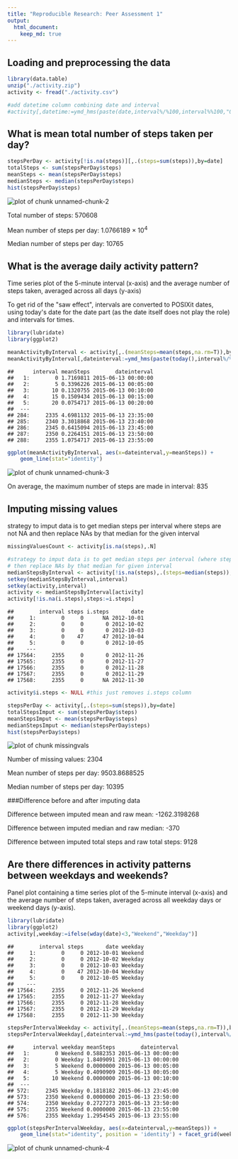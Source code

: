 ```yaml
---
title: "Reproducible Research: Peer Assessment 1"
output: 
  html_document:
    keep_md: true
---
```



## Loading and preprocessing the data

```r
library(data.table)
unzip("./activity.zip")
activity <- fread("./activity.csv")

#add datetime column combining date and interval
#activity[,datetime:=ymd_hms(paste(date,interval%/%100,interval%%100,"00",sep="-"))]
```



## What is mean total number of steps taken per day?

```r
stepsPerDay <- activity[!is.na(steps)][,.(steps=sum(steps)),by=date]
totalSteps <- sum(stepsPerDay$steps)
meanSteps <- mean(stepsPerDay$steps)
medianSteps <- median(stepsPerDay$steps)
hist(stepsPerDay$steps)
```

![plot of chunk unnamed-chunk-2](figure/unnamed-chunk-2-1.png) 

Total number of steps: 570608

Mean number of steps per day: 1.0766189 &times; 10<sup>4</sup>

Median number of steps per day: 10765

## What is the average daily activity pattern?

Time series plot of the 5-minute interval (x-axis) and the average number of steps taken, averaged across all days (y-axis)

To get rid of the "saw effect", intervals are converted to POSIXit dates, using today's date for the date part (as the date itself does not play the role) and intervals for times.


```r
library(lubridate)
library(ggplot2)

meanActivityByInterval <- activity[,.(meanSteps=mean(steps,na.rm=T)),by=.(interval)]
meanActivityByInterval[,dateinterval:=ymd_hms(paste(today(),interval%/%100,interval%%100,"00",sep="-"))]
```

```
##      interval meanSteps        dateinterval
##   1:        0 1.7169811 2015-06-13 00:00:00
##   2:        5 0.3396226 2015-06-13 00:05:00
##   3:       10 0.1320755 2015-06-13 00:10:00
##   4:       15 0.1509434 2015-06-13 00:15:00
##   5:       20 0.0754717 2015-06-13 00:20:00
##  ---                                       
## 284:     2335 4.6981132 2015-06-13 23:35:00
## 285:     2340 3.3018868 2015-06-13 23:40:00
## 286:     2345 0.6415094 2015-06-13 23:45:00
## 287:     2350 0.2264151 2015-06-13 23:50:00
## 288:     2355 1.0754717 2015-06-13 23:55:00
```

```r
ggplot(meanActivityByInterval, aes(x=dateinterval,y=meanSteps)) + 
	geom_line(stat="identity") 
```

![plot of chunk unnamed-chunk-3](figure/unnamed-chunk-3-1.png) 

On average, the maximum number of steps are made in interval: 835


## Imputing missing values

strategy to imput data is to get median steps per interval where steps are not NA
and then replace NAs by that median for the given interval


```r
missingValuesCount <- activity[is.na(steps),.N]

#strategy to imput data is to get median steps per interval (where steps != NA)
# then replace NAs by that median for given interval
medianStepsByInterval <- activity[!is.na(steps),.(steps=median(steps)),by=interval]
setkey(medianStepsByInterval,interval)
setkey(activity,interval)
activity <- medianStepsByInterval[activity]
activity[!is.na(i.steps),steps:=i.steps]
```

```
##        interval steps i.steps       date
##     1:        0     0      NA 2012-10-01
##     2:        0     0       0 2012-10-02
##     3:        0     0       0 2012-10-03
##     4:        0    47      47 2012-10-04
##     5:        0     0       0 2012-10-05
##    ---                                  
## 17564:     2355     0       0 2012-11-26
## 17565:     2355     0       0 2012-11-27
## 17566:     2355     0       0 2012-11-28
## 17567:     2355     0       0 2012-11-29
## 17568:     2355     0      NA 2012-11-30
```

```r
activity$i.steps <- NULL #this just removes i.steps column

stepsPerDay <- activity[,.(steps=sum(steps)),by=date]
totalStepsImput <- sum(stepsPerDay$steps)
meanStepsImput <- mean(stepsPerDay$steps)
medianStepsImput <- median(stepsPerDay$steps)
hist(stepsPerDay$steps)
```

![plot of chunk missingvals](figure/missingvals-1.png) 

Number of missing values: 2304

Mean number of steps per day: 9503.8688525

Median number of steps per day: 10395

###Difference before and after imputing data

Difference between imputed mean and raw mean: -1262.3198268

Difference between imputed median and raw median: -370

Difference between imputed total steps and raw total steps: 9128

## Are there differences in activity patterns between weekdays and weekends?

Panel plot containing a time series plot of the 5-minute interval (x-axis) and the average number of steps taken, averaged across all weekday days or weekend days (y-axis). 

```r
library(lubridate)
library(ggplot2)
activity[,weekday:=ifelse(wday(date)<3,"Weekend","Weekday")]
```

```
##        interval steps       date weekday
##     1:        0     0 2012-10-01 Weekend
##     2:        0     0 2012-10-02 Weekday
##     3:        0     0 2012-10-03 Weekday
##     4:        0    47 2012-10-04 Weekday
##     5:        0     0 2012-10-05 Weekday
##    ---                                  
## 17564:     2355     0 2012-11-26 Weekend
## 17565:     2355     0 2012-11-27 Weekday
## 17566:     2355     0 2012-11-28 Weekday
## 17567:     2355     0 2012-11-29 Weekday
## 17568:     2355     0 2012-11-30 Weekday
```

```r
stepsPerIntervalWeekday <- activity[,.(meanSteps=mean(steps,na.rm=T)),by=.(interval,weekday)]
stepsPerIntervalWeekday[,dateinterval:=ymd_hms(paste(today(),interval%/%100,interval%%100,"00",sep="-"))]
```

```
##      interval weekday meanSteps        dateinterval
##   1:        0 Weekend 0.5882353 2015-06-13 00:00:00
##   2:        0 Weekday 1.8409091 2015-06-13 00:00:00
##   3:        5 Weekend 0.0000000 2015-06-13 00:05:00
##   4:        5 Weekday 0.4090909 2015-06-13 00:05:00
##   5:       10 Weekend 0.0000000 2015-06-13 00:10:00
##  ---                                               
## 572:     2345 Weekday 0.1818182 2015-06-13 23:45:00
## 573:     2350 Weekend 0.0000000 2015-06-13 23:50:00
## 574:     2350 Weekday 0.2727273 2015-06-13 23:50:00
## 575:     2355 Weekend 0.0000000 2015-06-13 23:55:00
## 576:     2355 Weekday 1.2954545 2015-06-13 23:55:00
```

```r
ggplot(stepsPerIntervalWeekday, aes(x=dateinterval,y=meanSteps)) + 
	geom_line(stat="identity", position = 'identity') + facet_grid(weekday ~ .)
```

![plot of chunk unnamed-chunk-4](figure/unnamed-chunk-4-1.png) 

